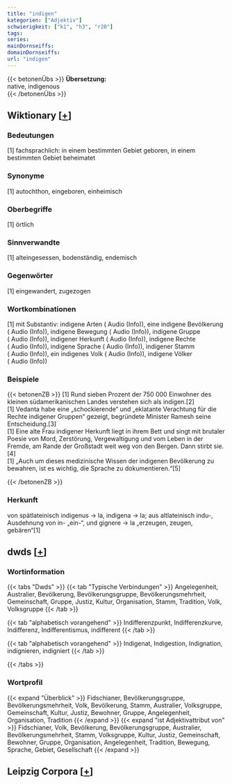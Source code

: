 ```yaml
---
title: "indigen"
kategorien: ["Adjektiv"]
schwierigkeit: ["k1", "h3", "r20"]
tags:
series:
mainDornseiffs:
domainDornseiffs:
url: "indigen"
---
```


{{< betonenÜbs >}}
**Übersetzung:**  
native, indigenous  
{{< /betonenÜbs >}}

## Wiktionary [[+](https://de.wiktionary.org/wiki/indigen)]

### Bedeutungen
[1] fachsprachlich: in einem bestimmten Gebiet geboren, in einem bestimmten Gebiet beheimatet  

### Synonyme
[1] autochthon, eingeboren, einheimisch  

### Oberbegriffe
[1] örtlich  

### Sinnverwandte
[1] alteingesessen, bodenständig, endemisch  

### Gegenwörter
[1] eingewandert, zugezogen  

### Wortkombinationen
[1] mit Substantiv: indigene Arten ( Audio (Info)), eine indigene Bevölkerung ( Audio (Info)), indigene Bewegung ( Audio (Info)), indigene Gruppe ( Audio (Info)), indigener Herkunft ( Audio (Info)), indigene Rechte ( Audio (Info)), indigene Sprache ( Audio (Info)), indigener Stamm ( Audio (Info)), ein indigenes Volk ( Audio (Info)), indigene Völker ( Audio (Info))  

### Beispiele
{{< betonenZB >}}
[1] Rund sieben Prozent der 750 000 Einwohner des kleinen südamerikanischen Landes verstehen sich als indigen.[2]  
[1] Vedanta habe eine „schockierende“ und „eklatante Verachtung für die Rechte indigener Gruppen“ gezeigt, begründete Minister Ramesh seine Entscheidung.[3]  
[1] Eine alte Frau indigener Herkunft liegt in ihrem Bett und singt mit brutaler Poesie von Mord, Zerstörung, Vergewaltigung und vom Leben in der Fremde, am Rande der Großstadt weit weg von den Bergen. Dann stirbt sie.[4]  
[1] „Auch um dieses medizinische Wissen der indigenen Bevölkerung zu bewahren, ist es wichtig, die Sprache zu dokumentieren.“[5]  

{{< /betonenZB >}}
### Herkunft
von spätlateinisch indigenus → la, indigena → la; aus altlateinisch indu-, Ausdehnung von in- „ein-“, und gignere → la „erzeugen, zeugen, gebären“[1]  



## dwds [[+](https://www.dwds.de/wb/indigen)]

### Wortinformation
{{< tabs "Dwds" >}}
{{< tab "Typische Verbindungen" >}}
Angelegenheit, Australier, Bevölkerung, Bevölkerungsgruppe, Bevölkerungsmehrheit, Gemeinschaft, Gruppe, Justiz, Kultur, Organisation, Stamm, Tradition, Volk, Volksgruppe
{{< /tab >}}

{{< tab "alphabetisch vorangehend" >}}
Indifferenzpunkt, Indifferenzkurve, Indifferenz, Indifferentismus, indifferent
{{< /tab >}}

{{< tab "alphabetisch vorangehend" >}}
Indigenat, Indigestion, Indignation, indignieren, indigniert
{{< /tab >}}

{{< /tabs >}}

### Wortprofil
{{< expand "Überblick" >}} Fidschianer, Bevölkerungsgruppe, Bevölkerungsmehrheit, Volk, Bevölkerung, Stamm, Australier, Volksgruppe, Gemeinschaft, Kultur, Justiz, Bewohner, Gruppe, Angelegenheit, Organisation, Tradition {{< /expand >}}
{{< expand "ist Adjektivattribut von" >}} Fidschianer, Volk, Bevölkerung, Bevölkerungsgruppe, Australier, Bevölkerungsmehrheit, Stamm, Volksgruppe, Kultur, Justiz, Gemeinschaft, Bewohner, Gruppe, Organisation, Angelegenheit, Tradition, Bewegung, Sprache, Gebiet, Gesellschaft {{< /expand >}}

## Leipzig Corpora [[+](https://corpora.uni-leipzig.de/en/res?word=indigen&corpusId=deu_newscrawl-public_2018)]

